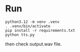 # Run

```
python3.12 -m venv .venv
. .venv/bin/activate
pip install -r requirements.txt
python tts.py
```

then check output.wav file.
